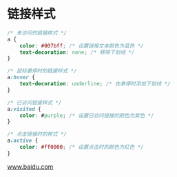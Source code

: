 # 链接样式

```css
/* 未访问的链接样式 */
a {
	color: #007bff; /* 设置链接文本颜色为蓝色 */
	text-decoration: none; /* 移除下划线 */
}

/* 鼠标悬停时的链接样式 */
a:hover {
	text-decoration: underline; /* 在悬停时添加下划线 */
}

/* 已访问链接样式 */
a:visited {
	color: #purple; /* 设置已访问链接的颜色为紫色 */
}

/* 点击链接时的样式 */
a:active {
	color: #ff0000; /* 设置点击时的颜色为红色 */
}
```

<a class="my_link" href="https://www.baidu.com" target="_blink">www.baidu.com</a>

<style>
.my_link {
	color: #007bff !important;
	text-decoration: none !important;
}
.my_link:hover {
	text-decoration: underline !important;
}
.my_link:visited {
	color: purple !important;
}
.my_link:active {
	color: #ff0000 !important;
}
</style>
